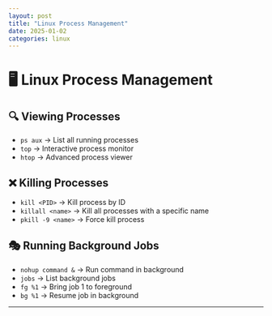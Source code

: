 ```yaml
---
layout: post
title: "Linux Process Management"
date: 2025-01-02
categories: linux
---
```


# 🖥️ Linux Process Management

## 🔍 Viewing Processes
- `ps aux` → List all running processes
- `top` → Interactive process monitor
- `htop` → Advanced process viewer

## ❌ Killing Processes
- `kill <PID>` → Kill process by ID
- `killall <name>` → Kill all processes with a specific name
- `pkill -9 <name>` → Force kill process

## 🎭 Running Background Jobs
- `nohup command &` → Run command in background
- `jobs` → List background jobs
- `fg %1` → Bring job 1 to foreground
- `bg %1` → Resume job in background

---
